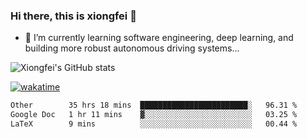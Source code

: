 ### Hi there, this is xiongfei 👋


- 🌱 I’m currently learning software engineering, deep learning, and building more robust autonomous driving systems...

<!--
**X1on9f31/X1on9f31** is a ✨ _special_ ✨ repository because its `README.md` (this file) appears on your GitHub profile.
Here are some ideas to get you started:
-->

![Xiongfei's GitHub stats](https://github-readme-stats.vercel.app/api?username=X1on9f31)


[![wakatime](https://wakatime.com/badge/user/9e8d5516-d162-43e7-9563-87295d455a71.svg)](https://wakatime.com/@9e8d5516-d162-43e7-9563-87295d455a71)

<!--START_SECTION:waka-->

```txt
Other        35 hrs 18 mins  ████████████████████████░   96.31 %
Google Doc   1 hr 11 mins    ▓░░░░░░░░░░░░░░░░░░░░░░░░   03.25 %
LaTeX        9 mins          ░░░░░░░░░░░░░░░░░░░░░░░░░   00.44 %
```

<!--END_SECTION:waka-->

